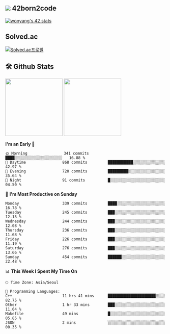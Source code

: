 
## <img src="https://img.shields.io/badge/-000000?style=flat&logo=42&logoColor=white"> 42born2code
[![wonyang's 42 stats](https://badge42.vercel.app/api/v2/cl5nhe5b6007809kydha7ht42/stats?cursusId=21&coalitionId=88)](https://profile.intra.42.fr/users/wonyang)

## Solved.ac
[![Solved.ac프로필](http://mazassumnida.wtf/api/v2/generate_badge?boj=bennyws)](https://solved.ac/bennyws)

## 🛠️ Github Stats
<p>
  <img height="180em" src="https://github-readme-stats-veggie-garden.vercel.app/api?username=gemstoneyang&show_icons=true&include_all_commits=true&bg_color=30,e96443,904e95&title_color=fff&text_color=fff">
  <img height="180em" src="https://github-readme-stats-veggie-garden.vercel.app/api/top-langs/?username=gemstoneyang&layout=compact&bg_color=30,e96443,904e95&title_color=fff&text_color=fff">
</p>

<!--START_SECTION:waka-->
**I'm an Early 🐤** 

```text
🌞 Morning                341 commits         ████░░░░░░░░░░░░░░░░░░░░░   16.88 % 
🌆 Daytime                868 commits         ███████████░░░░░░░░░░░░░░   42.97 % 
🌃 Evening                720 commits         █████████░░░░░░░░░░░░░░░░   35.64 % 
🌙 Night                  91 commits          █░░░░░░░░░░░░░░░░░░░░░░░░   04.50 % 
```
📅 **I'm Most Productive on Sunday** 

```text
Monday                   339 commits         ████░░░░░░░░░░░░░░░░░░░░░   16.78 % 
Tuesday                  245 commits         ███░░░░░░░░░░░░░░░░░░░░░░   12.13 % 
Wednesday                244 commits         ███░░░░░░░░░░░░░░░░░░░░░░   12.08 % 
Thursday                 236 commits         ███░░░░░░░░░░░░░░░░░░░░░░   11.68 % 
Friday                   226 commits         ███░░░░░░░░░░░░░░░░░░░░░░   11.19 % 
Saturday                 276 commits         ███░░░░░░░░░░░░░░░░░░░░░░   13.66 % 
Sunday                   454 commits         ██████░░░░░░░░░░░░░░░░░░░   22.48 % 
```


📊 **This Week I Spent My Time On** 

```text
🕑︎ Time Zone: Asia/Seoul

💬 Programming Languages: 
C++                      11 hrs 41 mins      █████████████████████░░░░   82.75 % 
Other                    1 hr 33 mins        ███░░░░░░░░░░░░░░░░░░░░░░   11.04 % 
Makefile                 49 mins             █░░░░░░░░░░░░░░░░░░░░░░░░   05.85 % 
JSON                     2 mins              ░░░░░░░░░░░░░░░░░░░░░░░░░   00.35 % 
```


<!--END_SECTION:waka-->
